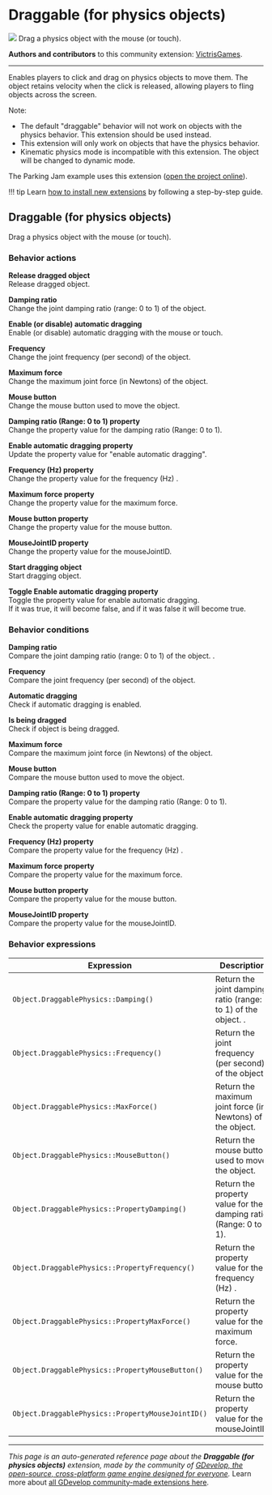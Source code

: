 # Draggable (for physics objects)

<img src="https://resources.gdevelop-app.com/assets/Icons/Glyphster Pack/Master/SVG/Virtual Reality/Virtual Reality_hand_vr_ar_360.svg" class="extension-icon"></img>
Drag a physics object with the mouse (or touch).

**Authors and contributors** to this community extension: [VictrisGames](https://gd.games/VictrisGames).

---

Enables players to click and drag on physics objects to move them.  The object retains velocity when the click is released, allowing players to fling objects across the screen.

Note:

- The default "draggable" behavior will not work on objects with the physics behavior. This extension should be used instead.
- This extension will only work on objects that have the physics behavior.
- Kinematic physics mode is incompatible with this extension. The object will be changed to dynamic mode.

The Parking Jam example uses this extension ([open the project online](https://editor.gdevelop.io/?project=example://parking-jam)).

!!! tip
    Learn [how to install new extensions](/gdevelop5/extensions/search) by following a step-by-step guide.



## Draggable (for physics objects) 

Drag a physics object with the mouse (or touch). 

### Behavior actions

**Release dragged object**  
Release dragged object.

**Damping ratio**  
Change the joint damping ratio (range: 0 to 1) of the object. 

**Enable (or disable) automatic dragging**  
Enable (or disable) automatic dragging with the mouse or touch.

**Frequency**  
Change the joint frequency (per second) of the object.

**Maximum force**  
Change the maximum joint force (in Newtons) of the object.

**Mouse button**  
Change the mouse button used to move the object.

**Damping ratio (Range: 0 to 1) property**  
Change the property value for the damping ratio (Range: 0 to 1).

**Enable automatic dragging property**  
Update the property value for "enable automatic dragging".

**Frequency (Hz)  property**  
Change the property value for the frequency (Hz) .

**Maximum force property**  
Change the property value for the maximum force.

**Mouse button property**  
Change the property value for the mouse button.

**MouseJointID property**  
Change the property value for the mouseJointID.

**Start dragging object**  
Start dragging object.

**Toggle Enable automatic dragging property**  
Toggle the property value for enable automatic dragging.  
If it was true, it will become false, and if it was false it will become true.

### Behavior conditions

**Damping ratio**  
Compare the joint damping ratio (range: 0 to 1) of the object. .

**Frequency**  
Compare the joint frequency (per second) of the object.

**Automatic dragging**  
Check if automatic dragging is enabled.

**Is being dragged**  
Check if object is being dragged.

**Maximum force**  
Compare the maximum joint force (in Newtons) of the object.

**Mouse button**  
Compare the mouse button used to move the object.

**Damping ratio (Range: 0 to 1) property**  
Compare the property value for the damping ratio (Range: 0 to 1).

**Enable automatic dragging property**  
Check the property value for enable automatic dragging.

**Frequency (Hz)  property**  
Compare the property value for the frequency (Hz) .

**Maximum force property**  
Compare the property value for the maximum force.

**Mouse button property**  
Compare the property value for the mouse button.

**MouseJointID property**  
Compare the property value for the mouseJointID.

### Behavior expressions

| Expression | Description |  |
|-----|-----|-----|
| `Object.DraggablePhysics::Damping()` | Return the joint damping ratio (range: 0 to 1) of the object. . ||
| `Object.DraggablePhysics::Frequency()` | Return the joint frequency (per second) of the object. ||
| `Object.DraggablePhysics::MaxForce()` | Return the maximum joint force (in Newtons) of the object. ||
| `Object.DraggablePhysics::MouseButton()` | Return the mouse button used to move the object. ||
| `Object.DraggablePhysics::PropertyDamping()` | Return the property value for the damping ratio (Range: 0 to 1). ||
| `Object.DraggablePhysics::PropertyFrequency()` | Return the property value for the frequency (Hz) . ||
| `Object.DraggablePhysics::PropertyMaxForce()` | Return the property value for the maximum force. ||
| `Object.DraggablePhysics::PropertyMouseButton()` | Return the property value for the mouse button. ||
| `Object.DraggablePhysics::PropertyMouseJointID()` | Return the property value for the mouseJointID. ||

---

*This page is an auto-generated reference page about the **Draggable (for physics objects)** extension, made by the community of [GDevelop, the open-source, cross-platform game engine designed for everyone](https://gdevelop.io/).* Learn more about [all GDevelop community-made extensions here](/gdevelop5/extensions).